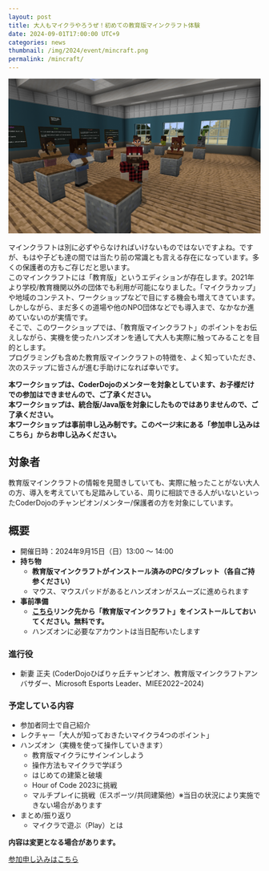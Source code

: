 ```yaml
---
layout: post
title: 大人もマイクラやろうぜ！初めての教育版マインクラフト体験
date: 2024-09-01T17:00:00 UTC+9
categories: news
thumbnail: /img/2024/event/mincraft.png 
permalink: /mincraft/
---
```


![](/img/2024/event/mincraft.png)

マインクラフトは別に必ずやらなければいけないものではないですよね。ですが、もはや子ども達の間では当たり前の常識とも言える存在になっています。多くの保護者の方もご存じだと思います。<br />
このマインクラフトには「教育版」というエディションが存在します。2021年より学校/教育機関以外の団体でも利用が可能になりました。「マイクラカップ」や地域のコンテスト、ワークショップなどで目にする機会も増えてきています。しかしながら、まだ多くの道場や他のNPO団体などでも導入まで、なかなか進めていないのが実情です。<br />
そこで、このワークショップでは、「教育版マインクラフト」のポイントをお伝えしながら、実機を使ったハンズオンを通して大人も実際に触ってみることを目的とします。<br />
プログラミングも含めた教育版マインクラフトの特徴を、よく知っていただき、次のステップに皆さんが進む手助けになれば幸いです。<br />

**本ワークショップは、CoderDojoのメンターを対象としています、お子様だけでの参加はできませんので、ご了承ください。**<br />
**本ワークショップは、統合版/Java版を対象にしたものではありませんので、ご了承ください。**<br />
**本ワークショップは事前申し込み制です。このページ末にある「参加申し込みはこちら」からお申し込みください。**<br />

## 対象者
教育版マインクラフトの情報を見聞きしていても、実際に触ったことがない大人の方、導入を考えていても足踏みしている、周りに相談できる人がいないといったCoderDojoのチャンピオン/メンター/保護者の方を対象にしています。

## 概要
- 開催日時：2024年9月15日（日）13:00 ～ 14:00
- **持ち物**
    - **教育版マインクラフトがインストール済みのPC/タブレット（各自ご持参ください）**
    - マウス、マウスパッドがあるとハンズオンがスムーズに進められます
- **事前準備**
    - **[こちら](https://education.minecraft.net/ja-jp/get-started/download)リンク先から「教育版マインクラフト」をインストールしておいてください。無料です。**
    - ハンズオンに必要なアカウントは当日配布いたします

### 進行役
- 新妻 正夫 (CoderDojoひばりヶ丘チャンピオン、教育版マインクラフトアンバサダー、Microsoft Esports Leader、MIEE2022−2024) 

### 予定している内容
- 参加者同士で自己紹介
- レクチャー「大人が知っておきたいマイクラ4つのポイント」
- ハンズオン（実機を使って操作していきます）
  - 教育版マイクラにサインインしよう
  - 操作方法もマイクラで学ぼう
  - はじめての建築と破壊
  - Hour of Code 2023に挑戦
  - マルチプレイに挑戦（Eスポーツ/共同建築他）※当日の状況により実施できない場合があります
- まとめ/振り返り
  - マイクラで遊ぶ（Play）とは


**内容は変更となる場合があります。**

<div class='framed_button'>
    <a href='https://dojocon-japan.doorkeeper.jp/events/177221' target='_blank'>参加申し込みはこちら</a>
</div>
